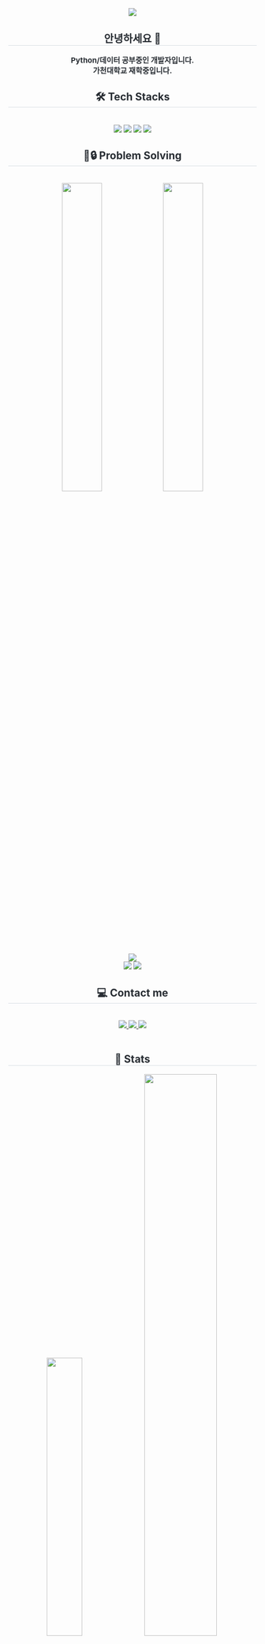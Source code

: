
<div align= "center">
    <img src="https://capsule-render.vercel.app/api?type=waving&color=0:6a34fe,100:81e9fe&height=180&text=Hello!&animation=twinkling&fontColor=ffffff&fontSize=70" />
    </div>
    <div align= "center"> 
    <h2 style="border-bottom: 1px solid #d8dee4; color: #282d33;"> 안녕하세요 🤗 </h2>  
    <div style="font-weight: 700; font-size: 15px; text-align: center; color: #282d33;"> Python/데이터 공부중인 개발자입니다.</li> <br> </li>가천대학교 재학중입니다. </div> 
    </div>
    <div align= "center">
    <h2 style="border-bottom: 1px solid #d8dee4; color: #282d33;"> 🛠️ Tech Stacks </h2> <br> 
    <div style="margin: 0 auto; text-align: center;" align= "center"> <img src="https://img.shields.io/badge/Python-3776AB?style=for-the-badge&logo=Python&logoColor=white">
          <img src="https://img.shields.io/badge/MySQL-4479A1?style=for-the-badge&logo=MySQL&logoColor=white">
          <img src="https://img.shields.io/badge/C-A8B9CC?style=for-the-badge&logo=C&logoColor=white">
          <img src="https://img.shields.io/badge/Unity-100000?style=for-the-badge&logo=unity&logoColor=white">
          </div>
    </div>
        <div align= "center">
    <h2 style="border-bottom: 1px solid #d8dee4; color: #282d33;"> 🔑🔒 Problem Solving </h2> <br> 
    <div style="margin: 0 auto; text-align: center;" align= "center"> 
          <img src="http://mazassumnida.wtf/api/generate_badge?boj=mir001030" width=40%/>
          <img src="http://mazandi.herokuapp.com/api?handle=mir001030&theme=warm" width=40%/><br>
          <img src="https://banner.codetree.ai/v1/banner/mir001030"/> <br>
          <img src="https://img.shields.io/badge/Codeforces-445f9d?style=for-the-badge&logo=Codeforces&logoColor=white">
          <img src="https://img.shields.io/badge/linktree-39E09B?style=for-the-badge&logo=linktree&logoColor=white">
          </div>
    </div>
    <div align= "center">
    <h2 style="border-bottom: 1px solid #d8dee4; color: #282d33;"> 💻 Contact me </h2> <br> 
    <div align= "center"> <a href=https://mid-night-coding.tistory.com/> <img src="https://img.shields.io/badge/Tistory-000000?style=for-the-badge&logo=Tistory&logoColor=white&link=https://mid-night-coding.tistory.com/"> </a>
         <a href=mailto:mir00112524@gmail.com> <img src="https://img.shields.io/badge/Gmail-EA4335?style=for-the-badge&logo=Gmail&logoColor=white&link=mailto:mir00112524@gmail.com"> </a>
         <a href=https://discordapp.com/users/316293918553538563> <img src="https://img.shields.io/badge/Discord-7289DA?style=for-the-badge&logo=discord&logoColor=white&link=https://discordapp.com/users/316293918553538563"> </a>
          </div>  <br> 
    <div align= "center">  </div> 
    </div>
    <div align= "center"> 
    <h2 style="border-bottom: 1px solid #d8dee4; color: #282d33;"> 🏅 Stats </h2> <div align= "center"> 
        <img src="https://github-readme-stats.vercel.app/api/top-langs/?username=Jinxxlog&layout=donut&bg_color=180,00000000,00000000&title_color=525fa3&text_color=525fa3" width=38%/>
        <img src="https://github-readme-stats.vercel.app/api?username=Jinxxlog&bg_color=180,00000000,00000000&title_color=525fa3&text_color=525fa3" width=54%/><br>
        <img src="https://github-readme-activity-graph.vercel.app/graph?username=Jinxxlog&bg_color=180,00000000,00000000&title_color=525fa3&text_color=525fa3" width=94%/>
        </div> 
    </div>
